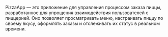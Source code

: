 PizzaApp — это приложение для управления процессом заказа пиццы, разработанное для упрощения взаимодействия пользователей с пиццерией. Оно позволяет просматривать меню, настраивать пиццу по своему вкусу, оформлять заказы и отслеживать их статус в реальном времени.
